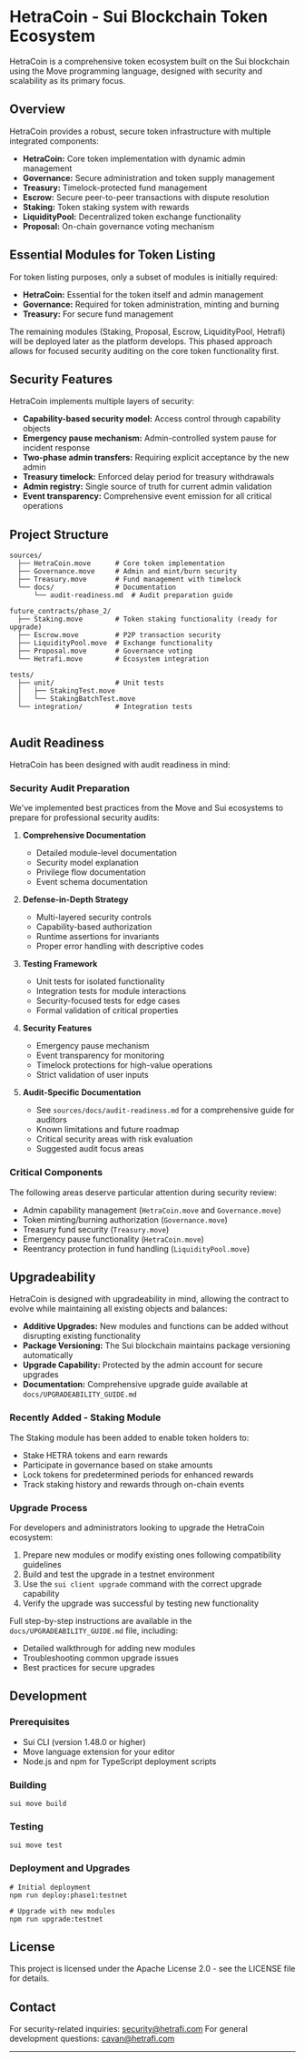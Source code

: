 # HetraCoin - Sui Blockchain Token Ecosystem

HetraCoin is a comprehensive token ecosystem built on the Sui blockchain using the Move programming language, designed with security and scalability as its primary focus.

## Overview

HetraCoin provides a robust, secure token infrastructure with multiple integrated components:

- **HetraCoin:** Core token implementation with dynamic admin management
- **Governance:** Secure administration and token supply management
- **Treasury:** Timelock-protected fund management
- **Escrow:** Secure peer-to-peer transactions with dispute resolution
- **Staking:** Token staking system with rewards
- **LiquidityPool:** Decentralized token exchange functionality
- **Proposal:** On-chain governance voting mechanism

## Essential Modules for Token Listing

For token listing purposes, only a subset of modules is initially required:

- **HetraCoin:** Essential for the token itself and admin management
- **Governance:** Required for token administration, minting and burning
- **Treasury:** For secure fund management

The remaining modules (Staking, Proposal, Escrow, LiquidityPool, Hetrafi) will be deployed later as the platform develops. This phased approach allows for focused security auditing on the core token functionality first.

## Security Features

HetraCoin implements multiple layers of security:

- **Capability-based security model:** Access control through capability objects
- **Emergency pause mechanism:** Admin-controlled system pause for incident response
- **Two-phase admin transfers:** Requiring explicit acceptance by the new admin
- **Treasury timelock:** Enforced delay period for treasury withdrawals
- **Admin registry:** Single source of truth for current admin validation
- **Event transparency:** Comprehensive event emission for all critical operations

## Project Structure

```
sources/
  ├── HetraCoin.move      # Core token implementation
  ├── Governance.move     # Admin and mint/burn security
  ├── Treasury.move       # Fund management with timelock
  └── docs/               # Documentation
      └── audit-readiness.md  # Audit preparation guide

future_contracts/phase_2/
  ├── Staking.move        # Token staking functionality (ready for upgrade)
  ├── Escrow.move         # P2P transaction security
  ├── LiquidityPool.move  # Exchange functionality
  ├── Proposal.move       # Governance voting
  └── Hetrafi.move        # Ecosystem integration

tests/
  ├── unit/               # Unit tests
  │   ├── StakingTest.move
  │   └── StakingBatchTest.move 
  └── integration/        # Integration tests
  
```

## Audit Readiness

HetraCoin has been designed with audit readiness in mind:

### Security Audit Preparation

We've implemented best practices from the Move and Sui ecosystems to prepare for professional security audits:

1. **Comprehensive Documentation**
   - Detailed module-level documentation
   - Security model explanation
   - Privilege flow documentation
   - Event schema documentation

2. **Defense-in-Depth Strategy**
   - Multi-layered security controls
   - Capability-based authorization
   - Runtime assertions for invariants
   - Proper error handling with descriptive codes

3. **Testing Framework**
   - Unit tests for isolated functionality
   - Integration tests for module interactions
   - Security-focused tests for edge cases
   - Formal validation of critical properties

4. **Security Features**
   - Emergency pause mechanism
   - Event transparency for monitoring
   - Timelock protections for high-value operations
   - Strict validation of user inputs

5. **Audit-Specific Documentation**
   - See `sources/docs/audit-readiness.md` for a comprehensive guide for auditors
   - Known limitations and future roadmap
   - Critical security areas with risk evaluation
   - Suggested audit focus areas

### Critical Components

The following areas deserve particular attention during security review:

- Admin capability management (`HetraCoin.move` and `Governance.move`)
- Token minting/burning authorization (`Governance.move`) 
- Treasury fund security (`Treasury.move`)
- Emergency pause functionality (`HetraCoin.move`)
- Reentrancy protection in fund handling (`LiquidityPool.move`)

## Upgradeability

HetraCoin is designed with upgradeability in mind, allowing the contract to evolve while maintaining all existing objects and balances:

- **Additive Upgrades:** New modules and functions can be added without disrupting existing functionality
- **Package Versioning:** The Sui blockchain maintains package versioning automatically
- **Upgrade Capability:** Protected by the admin account for secure upgrades
- **Documentation:** Comprehensive upgrade guide available at `docs/UPGRADEABILITY_GUIDE.md`

### Recently Added - Staking Module

The Staking module has been added to enable token holders to:

- Stake HETRA tokens and earn rewards
- Participate in governance based on stake amounts
- Lock tokens for predetermined periods for enhanced rewards
- Track staking history and rewards through on-chain events

### Upgrade Process

For developers and administrators looking to upgrade the HetraCoin ecosystem:

1. Prepare new modules or modify existing ones following compatibility guidelines
2. Build and test the upgrade in a testnet environment
3. Use the `sui client upgrade` command with the correct upgrade capability
4. Verify the upgrade was successful by testing new functionality

Full step-by-step instructions are available in the `docs/UPGRADEABILITY_GUIDE.md` file, including:
- Detailed walkthrough for adding new modules
- Troubleshooting common upgrade issues
- Best practices for secure upgrades

## Development

### Prerequisites

- Sui CLI (version 1.48.0 or higher)
- Move language extension for your editor
- Node.js and npm for TypeScript deployment scripts

### Building

```
sui move build
```

### Testing

```
sui move test
```

### Deployment and Upgrades

```
# Initial deployment
npm run deploy:phase1:testnet

# Upgrade with new modules
npm run upgrade:testnet
```

## License

This project is licensed under the Apache License 2.0 - see the LICENSE file for details.

## Contact

For security-related inquiries: security@hetrafi.com
For general development questions: cavan@hetrafi.com

---